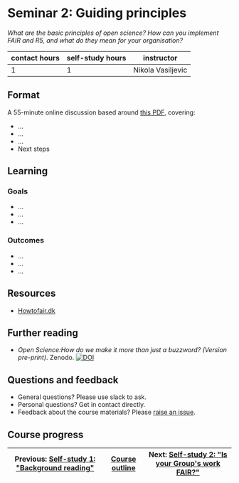 # Seminar 2: Guiding principles
_*What are the basic principles of open science? How can you implement FAIR and R5, and what do they mean for your organisation?*_

| contact hours | self-study hours | instructor |
|---|---|---|
| 1 | 1 | Nikola Vasiljevic |

## Format
A 55-minute online discussion based around [this PDF](FAIR_R5.pdf), covering:
- ...
- ...
- ...
- Next steps

## Learning

### Goals
- ...
- ...
- ...

### Outcomes
- ...
- ...
- ...

## Resources
- [Howtofair.dk](http://howtofair.dk)

## Further reading
- _Open Science:How do we make it more than just a buzzword? (Version pre-print)_. Zenodo. [![DOI](https://zenodo.org/badge/DOI/10.5281/zenodo.3670410.svg)](https://doi.org/10.5281/zenodo.3670410)

## Questions and feedback
- General questions? Please use slack to ask.
- Personal questions? Get in contact directly.
- Feedback about the course materials? Please [raise an issue](https://github.com/LIKE-ITN/OpenScienceTrainingCourse/issues).

## Course progress
| Previous: [Self-study 1: "Background reading"](../02_selfstudy1/readme.md) | [Course outline](../readme.md#course-outline) | Next: [Self-study 2: "Is your Group's work FAIR?"](../04_selfstudy2/readme.md) |
|---|---|---|

